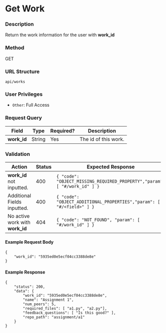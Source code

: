 Get Work
===
### Description
Return the work information for the user with **work_id**

### Method
GET

### URL Structure
`api/works`

### User Privileges
* `Other`: Full Access

### Request Query
| Field       | Type   | Required? | Description          |
|------------ |--------|-----------|----------------------|
| **work_id** | String | Yes       | The id of this work. |

### Validation
| Action                          | Status | Expected Response                                                         |
|---------------------------------|--------|---------------------------------------------------------------------------|
| **work_id** not inputted.       | 400    | `{ "code": "OBJECT_MISSING_REQUIRED_PROPERTY","param": [ "#/work_id" ] }` |
| Additional Fields inputted.     | 400    | `{ "code": "OBJECT_ADDITIONAL_PROPERTIES","param": [ "#/<field>" ] }`     |
| No active work with **work_id** | 404    | `{ "code": "NOT_FOUND", "param": [ "#/work_id" ] }`                       |


#### Example Request Body
```
{
    "work_id": "5935ed0e5ecf04cc3388de8e"
}
```

#### Example Response
```
{
    "status": 200,
    "data": {
        "work_id": "5935ed0e5ecf04cc3388de8e",
        "name": "Assignment 1",
        "num_peers": 5,
        "required_files": [ "a1.py", "a2.py"],
        "feedback_questions": [ "Is this good?" ],
        "repo_path": "assignment/a1"
    }
}
```